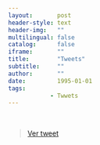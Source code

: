 ```yaml
---
layout:       post
header-style: text
header-img:   ""
multilingual: false
catalog:      false
iframe:       ""
title:        "Tweets"
subtitle:     ""
author:       ""
date:         1995-01-01
tags:         
            - Twwets
---
```


<div class="tweets-container">

<blockquote class="twitter-tweet">
  <a href="https://x.com/AlanDaitch/status/1883827944705187869">Ver tweet</a>
</blockquote>

</div>

<script async src="https://platform.twitter.com/widgets.js" charset="utf-8"></script>

<style>
.tweets-container {
  display: grid;
  gap: 1rem;
  max-width: 550px;
  margin: 2rem auto;
}

@media (min-width: 1200px) {
  .tweets-container {
    grid-template-columns: repeat(2, 1fr);
  }
}
</style>